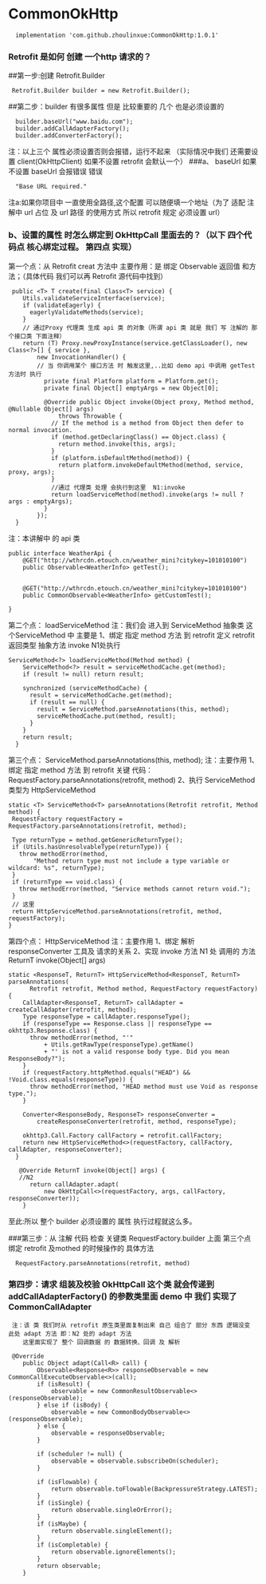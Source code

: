 # CommonOkHttp

 ```
   implementation 'com.github.zhoulinxue:CommonOkHttp:1.0.1'
 ```

### Retrofit 是如何 创建 一个http 请求的？
##第一步:创建 Retrofit.Builder
```
 Retrofit.Builder builder = new Retrofit.Builder();
```
 ##第二步：builder 有很多属性 但是 比较重要的 几个 也是必须设置的
 ```
   builder.baseUrl("www.baidu.com");
   builder.addCallAdapterFactory();
   builder.addConverterFactory();
 ```
 注：以上三个 属性必须设置否则会报错，运行不起来   （实际情况中我们 还需要设置 client(OkHttpClient) 如果不设置 retrofit 会默认一个）
 ###a、 baseUrl 如果 不设置 baseUrl  会报错误  错误
```
  "Base URL required."
```
  注a:如果你项目中 一直使用全路径,这个配置 可以随便填一个地址（为了 适配 注解中  url 占位 及 url 路径 的使用方式 所以 retrofit 规定 必须设置 url）

 ### b、设置的属性 时怎么绑定到 OkHttpCall 里面去的？（以下 四个代码点 核心绑定过程。  第四点 实现）

   第一个点：从 Retrofit creat 方法中
   主要作用：是 绑定 Observable<T> 返回值 和方法；（具体代码 我们可以再 Retrofit 源代码中找到）
   ```
    public <T> T create(final Class<T> service) {
       Utils.validateServiceInterface(service);
       if (validateEagerly) {
         eagerlyValidateMethods(service);
       }
       // 通过Proxy 代理类 生成 api 类 的对象（所谓 api 类 就是 我们 写 注解的 那个接口类 下面注释）
       return (T) Proxy.newProxyInstance(service.getClassLoader(), new Class<?>[] { service },
           new InvocationHandler() {
           // 当 你调用某个 接口方法 时 触发这里,..比如 demo api 中调用 getTest 方法时 执行
             private final Platform platform = Platform.get();
             private final Object[] emptyArgs = new Object[0];

             @Override public Object invoke(Object proxy, Method method, @Nullable Object[] args)
                 throws Throwable {
               // If the method is a method from Object then defer to normal invocation.
               if (method.getDeclaringClass() == Object.class) {
                 return method.invoke(this, args);
               }
               if (platform.isDefaultMethod(method)) {
                 return platform.invokeDefaultMethod(method, service, proxy, args);
               }
               //通过 代理类 处理 会执行到这里  N1:invoke
               return loadServiceMethod(method).invoke(args != null ? args : emptyArgs);
             }
           });
     }
   ```
   注：本讲解中 的 api 类
   ```
   public interface WeatherApi {
       @GET("http://wthrcdn.etouch.cn/weather_mini?citykey=101010100")
       public Observable<WeatherInfo> getTest();


       @GET("http://wthrcdn.etouch.cn/weather_mini?citykey=101010100")
       public CommonObservable<WeatherInfo> getCustomTest();

   }
   ```
   第二个点：
   loadServiceMethod
    注：我们会 进入到 ServiceMethod 抽象类  这个ServiceMethod 中 主要是 1、绑定 指定 method 方法 到 retrofit  定义 retrofit 返回类型 抽象方法 invoke N1处执行
   ```
   ServiceMethod<?> loadServiceMethod(Method method) {
       ServiceMethod<?> result = serviceMethodCache.get(method);
       if (result != null) return result;

       synchronized (serviceMethodCache) {
         result = serviceMethodCache.get(method);
         if (result == null) {
           result = ServiceMethod.parseAnnotations(this, method);
           serviceMethodCache.put(method, result);
         }
       }
       return result;
     }
   ```
   第三个点：
   ServiceMethod.parseAnnotations(this, method);
    注：主要作用  1、绑定 指定 method 方法 到 retrofit  关键 代码：RequestFactory.parseAnnotations(retrofit, method) 2、执行 ServiceMethod 类型为 HttpServiceMethod
   ```
static <T> ServiceMethod<T> parseAnnotations(Retrofit retrofit, Method method) {
    RequestFactory requestFactory = RequestFactory.parseAnnotations(retrofit, method);

    Type returnType = method.getGenericReturnType();
    if (Utils.hasUnresolvableType(returnType)) {
      throw methodError(method,
          "Method return type must not include a type variable or wildcard: %s", returnType);
    }
    if (returnType == void.class) {
      throw methodError(method, "Service methods cannot return void.");
    }
    // 这里
    return HttpServiceMethod.parseAnnotations(retrofit, method, requestFactory);
  }
   ```
   第四个点：
  HttpServiceMethod
    注：主要作用 1、绑定 解析 responseConverter 工具及 请求的关系  2、实现 invoke 方法 N1 处 调用的 方法 ReturnT invoke(Object[] args)
  ```
  static <ResponseT, ReturnT> HttpServiceMethod<ResponseT, ReturnT> parseAnnotations(
        Retrofit retrofit, Method method, RequestFactory requestFactory) {
      CallAdapter<ResponseT, ReturnT> callAdapter = createCallAdapter(retrofit, method);
      Type responseType = callAdapter.responseType();
      if (responseType == Response.class || responseType == okhttp3.Response.class) {
        throw methodError(method, "'"
            + Utils.getRawType(responseType).getName()
            + "' is not a valid response body type. Did you mean ResponseBody?");
      }
      if (requestFactory.httpMethod.equals("HEAD") && !Void.class.equals(responseType)) {
        throw methodError(method, "HEAD method must use Void as response type.");
      }

      Converter<ResponseBody, ResponseT> responseConverter =
          createResponseConverter(retrofit, method, responseType);

      okhttp3.Call.Factory callFactory = retrofit.callFactory;
      return new HttpServiceMethod<>(requestFactory, callFactory, callAdapter, responseConverter);
    }

     @Override ReturnT invoke(Object[] args) {
     //N2
        return callAdapter.adapt(
            new OkHttpCall<>(requestFactory, args, callFactory, responseConverter));
      }
  ```
  至此:所以 整个 builder 必须设置的 属性 执行过程就这么多。

  ###第三步：从 注解 代码 检查  关键类 RequestFactory.builder  上面 第三个点 绑定 retrofit 及mothed 的时候操作的 具体方法

  ```
    RequestFactory.parseAnnotations(retrofit, method)
  ```
  ### 第四步：请求 组装及校验  OkHttpCall  这个类 就会传递到 addCallAdapterFactory() 的参数类里面 demo 中 我们 实现了 CommonCallAdapter
     注：该 类 我们时从 retrofit 原生类里面复制出来 自己 组合了 部分 东西 逻辑没变 此处 adapt 方法 即：N2 处的 adapt 方法
        这里面实现了 整个 回调数据 的 数据转换、回调 及 解析
  ```
   @Override
      public Object adapt(Call<R> call) {
          Observable<Response<R>> responseObservable = new CommonCallExecuteObservable<>(call);
          if (isResult) {
              observable = new CommonResultObservable<>(responseObservable);
          } else if (isBody) {
              observable = new CommonBodyObservable<>(responseObservable);
          } else {
              observable = responseObservable;
          }
         
          if (scheduler != null) {
              observable = observable.subscribeOn(scheduler);
          }

          if (isFlowable) {
              return observable.toFlowable(BackpressureStrategy.LATEST);
          }
          if (isSingle) {
              return observable.singleOrError();
          }
          if (isMaybe) {
              return observable.singleElement();
          }
          if (isCompletable) {
              return observable.ignoreElements();
          }
          return observable;
      }
  ```
